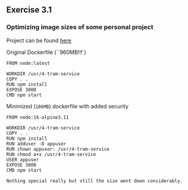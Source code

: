 ## Exercise 3.1

### Optimizing image sizes of some personal project

Project can be found [here](https://github.com/pimpbot9000/4-ratikka-service)

Original Dockerfile (``960MB!!!`)

```
FROM node:latest

WORKDIR /usr/4-tram-service
COPY . .
RUN npm install
EXPOSE 3000
CMD npm start
```

Minimized (```186MB```) dockerfile with added security
```
FROM node:16-alpine3.11

WORKDIR /usr/4-tram-service
COPY . .
RUN npm install
RUN adduser -D appuser
RUN chown appuser: /usr/4-tram-service
RUN chmod a+x /usr/4-tram-service
USER appuser
EXPOSE 3000
CMD npm start
```
```
Nothing special really but still the size went down considerably.